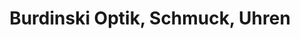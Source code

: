 ---
title: "Burdinski Optik, Schmuck, Uhren"
url: /eningen-unter-achalm/burdinski-optik-schmuck-uhren/
shop: Schmuck
---